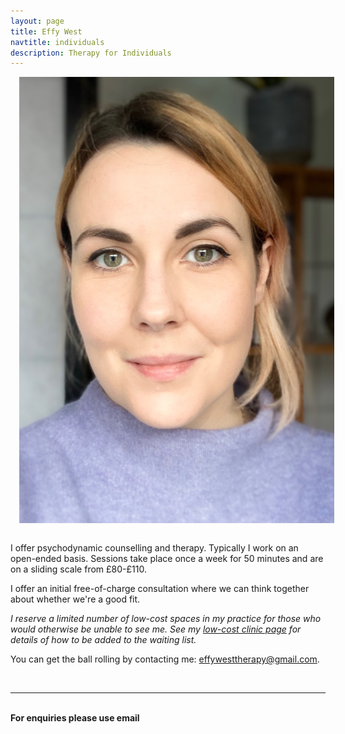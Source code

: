```yaml
---
layout: page
title: Effy West
navtitle: individuals
description: Therapy for Individuals
---
```

<img class="col one right" src="/img/8D6106A2-86BA-4F07-AF7B-1B8AC3DCCADE.jpeg" alt="West Therapy" style="margin: 0 0 1em 1em" />

I offer psychodynamic counselling and therapy. Typically I work on an open-ended basis. Sessions take place once a week for 50 minutes and are on a sliding scale from £80-£110.

I offer an initial free-of-charge consultation where we can think together about whether we're a good fit.

*I reserve a limited number of low-cost spaces in my practice for those who would otherwise be unable to see me. See my [low-cost clinic page](https://www.effywest.com/low-cost-clinic/) for details of how to be added to the waiting list.*

You can get the ball rolling by contacting me: [effywesttherapy@gmail.com](mailto:effywesttherapy@gmail.com).

<b>

<!-- Professional verification provided by Psychology Today --> 
<a href="https://www.psychologytoday.com/profile/844331" class="sx-verified-seal"></a> 
<script type="text/javascript" src="https://member.psychologytoday.com/verified-seal.js" data-badge="15" data-id="844331" data-code="aHR0cHM6Ly93d3cucHN5Y2hvbG9neXRvZGF5LmNvbS9hcGkvdmVyaWZpZWQtc2VhbC9zZWFscy9bQkFER0VdL3Byb2ZpbGUvW1BST0ZJTEVfSURdP2NhbGxiYWNrPXN4Y2FsbGJhY2s="></script> 
<!-- End Verification -->
<br/>
<hr/>
<br/>
<span class="contacticon center">
	<a href="mailto:effywesttherapy@gmail.com"><i class="fa fa-envelope-square"></i></a>
	<a href="" target="_blank"><i class="fa fa-twitter-square"></i></a>
</span>

<div class="col three caption">
	For enquiries please use email
</div>
